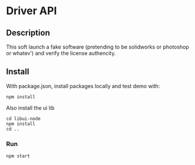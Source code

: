 # Driver API

## Description

This soft launch a fake software (pretending to be solidworks or photoshop or whatev') and verify the license authencity.

## Install

With package.json, install packages locally and test demo with:  

`npm install`

Also install the ui lib

```
cd libui-node
npm install
cd ..
```

### Run 

`npm start`

